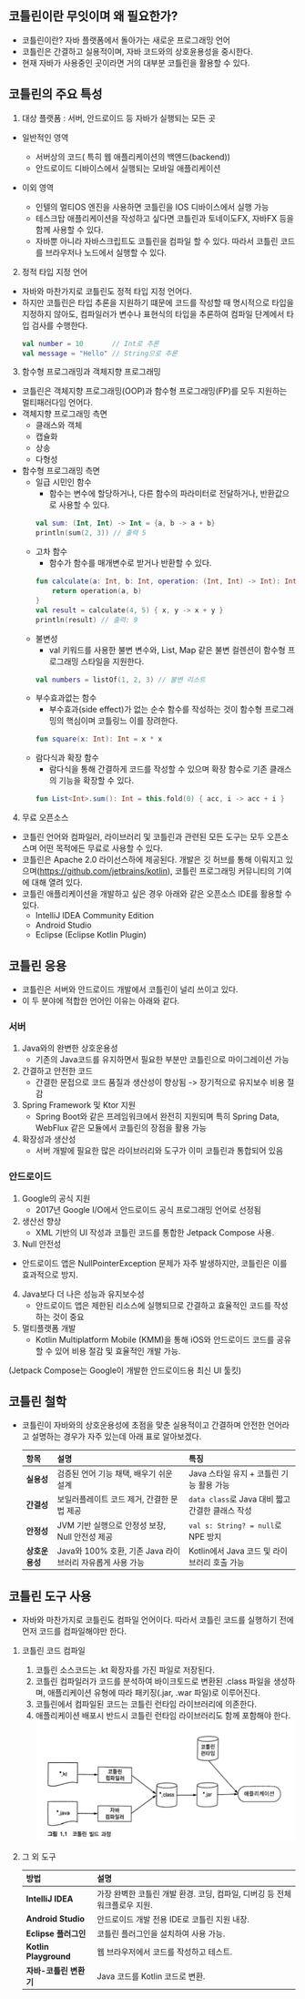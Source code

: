 ## 코틀린이란 무잇이며 왜 필요한가?

- 코틀린이란? 자바 플랫폼에서 돌아가는 새로운 프로그래밍 언어
- 코틀린은 간결하고 실용적이며, 자바 코드와의 상호윤용성을 중시한다.
- 현재 자바가 사용중인 곳이라면 거의 대부분 코틀린을 활용할 수 있다.

## 코틀린의 주요 특성

1. 대상 플랫폼 : 서버, 안드로이드 등 자바가 실행되는 모든 곳 
- 일반적인 영역
  - 서버상의 코드( 특히 웹 애플리케이션의 백엔드(backend))
  - 안드로이드 디바이스에서 실행되는 모바일 애플리케이션
  
- 이외 영역
  - 인텔의 멀티OS 엔진을 사용하면 코틀린을 IOS 디바이스에서 실행 가능
  - 테스크탑 애플리케이션을 작성하고 싶다면 코틀린과 토네이도FX, 자바FX 등을 함께 사용할 수 있다.
  - 자바뿐 아니라 자바스크립트도 코틀린을 컴파일 할 수 있다. 따라서 코틀린 코드를 브라우저나 노드에서 실행할 수 있다.
    
2. 정적 타입 지정 언어
- 자바와 마찬가지로 코틀린도 정적 타입 지정 언어다. 
- 하지만 코틀린은 타입 추론을 지원하기 떄문에 코드를 작성할 때 명시적으로 타입을 지정하지 않아도, 컴파일러가 변수나 표현식의 타입을 추론하여 컴파일 단계에서 타입 검사를 수행한다.
   ```kotlin
   val number = 10       // Int로 추론
   val message = "Hello" // String으로 추론
   ```
3. 함수형 프로그래밍과 객체지향 프로그래밍 
- 코틀린은 객체지향 프로그래밍(OOP)과 함수형 프로그래밍(FP)를 모두 지원하는 멀티패러다임 언어다.
- 객체지향 프로그래밍 측면
  - 클래스와 객체
  - 캡슐화
  - 상송
  - 다형성
- 함수형 프로그래밍 측면
  - 일급 시민인 함수
    - 함수는 변수에 할당하거나, 다른 함수의 파라미터로 전달하거나, 반환값으로 사용할 수 있다.
    ```kotlin
    val sum: (Int, Int) -> Int = {a, b -> a + b}
    println(sum(2, 3)) // 출력 5
    ```
  - 고차 함수
    - 함수가 함수를 매개변수로 받거나 반환할 수 있다.
    ```kotlin
    fun calculate(a: Int, b: Int, operation: (Int, Int) -> Int): Int {
        return operation(a, b)
    }
    val result = calculate(4, 5) { x, y -> x + y }
    println(result) // 출력: 9
    ```
  - 불변성
    - val 키워드를 사용한 불변 변수와, List, Map 같은 불변 컬렌션이 함수형 프로그래밍 스타일을 지원한다.
    ```kotlin
    val numbers = listOf(1, 2, 3) // 불변 리스트
    ```
  - 부수효과없는 함수
    - 부수효과(side effect)가 없는 순수 함수를 작성하는 것이 함수형 프로그래밍의 핵심이며 코틀링느 이를 장려한다.
    ```kotlin
    fun square(x: Int): Int = x * x
    ```
  - 람다식과 확장 함수
    - 람다식을 통해 간결하게 코드를 작성할 수 있으며 확장 함수로 기존 클래스의 기능을 확장할 수 있다.
    ```kotlin
    fun List<Int>.sum(): Int = this.fold(0) { acc, i -> acc + i }
    ```
4. 무료 오픈소스
- 코틀린 언어와 컴파일러, 라이브러리 및  코틀린과 관련된 모든 도구는 모두 오픈소스며 어떤 목적에든 무료로 사용할 수 있다.
- 코틀린은 Apache 2.0 라이선스하에 제공된다. 개발은 깃 허브를 통해 이뤄지고 있으며(https://github.com/jetbrains/kotlin), 코틀린 프로그래밍 커뮤니티의 기여에 대해 열려 있다.
- 코틀린 애플리케이션을 개발하고 싶은 경우 아래와 같은 오픈소스 IDE를 활용할 수 있다.
  - IntelliJ IDEA Community Edition
  - Android Studio
  - Eclipse (Eclipse Kotlin Plugin)

## 코틀린 응용
- 코틀린은 서버와 안드로이드 개발에서 코틀린이 널리 쓰이고 있다.
- 이 두 분야에 적합한 언어인 이유는 아래와 같다.
### 서버 
  1. Java와의 완변한 상호운용성
     - 기존의 Java코드를 유지하면서 필요한 부분만 코틀린으로 마이그레이션 가능
  2. 간결하고 안전한 코드
     - 간결한 문접으로 코드 품질과 생산성이 향상됨 -> 장기적으로 유지보수 비용 절감
  3. Spring Framework 및 Ktor 지원
     - Spring Boot와 같은 프레임워크에서 완전히 지원되며 특히 Spring Data, WebFlux 같은 모듈에서 코틀린의 장점을 활용 가능
  4. 확장성과 생산성
     - 서버 개발에 필요한 많은 라이브러리와 도구가 이미 코틀린과 통합되어 있음

### 안드로이드
1. Google의 공식 지원
   - 2017년 Google I/O에서 안드로이드 공식 프로그래밍 언어로 선정됨
2. 생산선 향상
   - XML 기반의 UI 작성과 코틀린 코드를 통합한 Jetpack Compose 사용.
3.  Null 안전성 
   - 안드로이드 앱은 NullPointerException 문제가 자주 발생하지만, 코틀린은 이를 효과적으로 방지.
4. Java보다 더 나은 성능과 유지보수성
   - 안드로이드 앱은 제한된 리소스에 실행되므로 간결하고 효율적인 코드를 작성하는 것이 중요
5. 멀티플랫폼 개발
   - Kotlin Multiplatform Mobile (KMM)을 통해 iOS와 안드로이드 코드를 공유할 수 있어 비용 절감 및 효율적인 개발 가능.

(Jetpack Compose는 Google이 개발한 안드로이드용 최신 UI 툴킷)

## 코틀린 철학
- 코틀린이 자바와의 상호운용성에 초점을 맞춘 실용적이고 간결하며 안전한 언어라고 설명하는 경우가 자주 있는데 아래 표로 알아보겠다.
    
    | **항목**     | **설명**                                                                 | **특징**                                                   |
    |--------------|-----------------------------------------------------------------------|-------------------------------------------------------------|
    | **실용성**    | 검증된 언어 기능 채택, 배우기 쉬운 설계                                   | Java 스타일 유지 + 코틀린 기능 활용 가능                        |
    | **간결성**    | 보일러플레이트 코드 제거, 간결한 문법 제공                                 | `data class`로 Java 대비 짧고 간결한 클래스 작성               |
    | **안정성**    | JVM 기반 실행으로 안정성 보장, Null 안전성 제공                            | `val s: String? = null`로 NPE 방지                           |
    | **상호운용성** | Java와 100% 호환, 기존 Java 라이브러리 자유롭게 사용 가능                   | Kotlin에서 Java 코드 및 라이브러리 호출 가능                   |

## 코틀린 도구 사용
- 자바와 마찬가지로 코틀린도 컴파일 언어이다. 따라서 코틀린 코드를 실행하기 전에 먼저 코드를 컴파일해야만 한다.

1. 코틀린 코드 컴파일
   1. 코틀린 소스코드는 .kt 확장자를 가진 파일로 저장된다.
   2. 코틀린 컴파일러가 코드를 분석하여 바이크토드로 변환된 .class 파일을 생성하며, 애플리케이션 유형에 따라 패키징(.jar, .war 파일)로 이루어진다.
   3. 코틀린에서 컴파일된 코드는 코틀린 런타임 라이브러리에 의존한다.
   4. 애플리케이션 배포시 반드시 코틀린 런타임 라이브러리도 함께 포함해야 한다.
      ![](./img/1_1_코틀린빌드과정.png)


2. 그 외 도구
    
    | **방법**              | **설명**                                              |
    |-----------------------|------------------------------------------------------|
    | **IntelliJ IDEA**      | 가장 완벽한 코틀린 개발 환경. 코딩, 컴파일, 디버깅 등 전체 워크플로우 지원. |
    | **Android Studio**     | 안드로이드 개발 전용 IDE로 코틀린 지원 내장.            |
    | **Eclipse 플러그인**    | 코틀린 플러그인을 설치하여 사용 가능.                  |
    | **Kotlin Playground**   | 웹 브라우저에서 코드를 작성하고 테스트.                 |
    | **자바-코틀린 변환기**  | Java 코드를 Kotlin 코드로 변환.                        |
